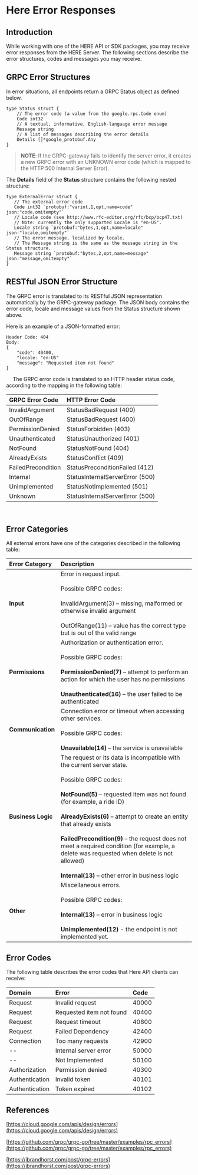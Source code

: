 # Here Error Responses #

## Introduction ##

While working with one of the HERE API or SDK packages, you may receive error responses from the HERE Server. The following sections describe the error structures, codes and messages you may receive.

<a name="GRPCErrorStructure"></a>
## GRPC Error Structures ##

In error situations, all endpoints return a GRPC Status object as defined below.

    type Status struct {
        // The error code (a value from the google.rpc.Code enum)
        Code int32
        // A textual, informative, English-language error message
        Message string
        // A list of messages describing the error details
        Details []*google_protobuf.Any
    }

>**NOTE**: If the GRPC-gateway fails to identify the server error, it creates a new GRPC error with an UNKNOWN error code (which is mapped to the HTTP 500 Internal Server Error).

The **Details** field of the **Status** structure contains the following nested structure:

    type ExternalError struct {
       // The external error code
       Code int32 `protobuf:"varint,1,opt,name=code" json:"code,omitempty"`
       // Locale code (see http://www.rfc-editor.org/rfc/bcp/bcp47.txt)
       // Note: currently the only supported Locale is "en-US". 
       Locale string `protobuf:"bytes,1,opt,name=locale" json:"locale,omitempty"`
       // The error message, localized by locale.
       // The Message string is the same as the message string in the Status structure.
       Message string `protobuf:"bytes,2,opt,name=message" json:"message,omitempty"`
    }

## RESTful JSON Error Structure ##

The GRPC error is translated to its RESTful JSON representation automatically by the GRPC-gateway package. The JSON body contains the error code, locale and message values from the Status structure shown above.

Here is an example of a JSON-formatted error:

    Header Code: 404
    Body:
    {
        "code": 40400,
        "locale: "en-US"
        "message": "Requested item not found"
    }
 
The GRPC error code is translated to an HTTP header status code, according to the mapping in the following table:

GRPC Error Code	| HTTP Error Code
:---------------|:----------------
InvalidArgument	|StatusBadRequest (400)
OutOfRange	|StatusBadRequest (400)
PermissionDenied	|StatusForbidden (403)
Unauthenticated	|StatusUnauthorized (401)
NotFound	|StatusNotFound (404)
AlreadyExists	|StatusConflict (409)
FailedPrecondition	|StatusPreconditionFailed (412)
Internal	|StatusInternalServerError (500)
Unimplemented	|StatusNotImplemented (501)
Unknown	|StatusInternalServerError (500)
 
## Error Categories ##

All external errors have one of the categories described in the following table:

Error Category	| Description
:---------------|:------------
**Input**	|	Error in request input.<br/><br/>Possible GRPC codes:<br/><br/>InvalidArgument(3) – missing, malformed or otherwise invalid argument<br/><br/>OutOfRange(11) – value has the correct type but is out of the valid range
**Permissions**|Authorization or authentication error.<br/><br/>Possible GRPC codes:<br/><br/>**PermissionDenied(7)** – attempt to perform an action for which the user has no permissions<br/><br/>**Unauthenticated(16)** – the user failed to be authenticated
**Communication** | Connection error or timeout when accessing other services.<br/><br/>Possible GRPC codes:<br/><br/>**Unavailable(14)** – the service is unavailable
**Business Logic** | The request or its data is incompatible with the current server state.<br/><br/>Possible GRPC codes:<br/><br/>**NotFound(5)** – requested item was not found (for example, a ride ID)<br/><br/>**AlreadyExists(6)** – attempt to create an entity that already exists<br/><br/>**FailedPrecondition(9)** – the request does not meet a required condition (for example, a delete was requested when delete is not allowed)<br/><br/>**Internal(13)** – other error in business logic
**Other** 	|	Miscellaneous errors.<br/><br/>Possible GRPC codes:<br/><br/>**Internal(13)** – error in business logic<br/><br/>**Unimplemented(12)** - the endpoint is not implemented yet.

## Error Codes ##

The following table describes the error codes that Here API clients can receive:

Domain|	Error|	Code
:-----|:-----|:------
Request	| Invalid request |	40000
Request	|Requested item not found|	40400
Request	|Request timeout|	40800
Request	|Failed Dependency	|42400
Connection	|Too many requests|	42900
--	|Internal server error|	50000
--	|Not Implemented|	50100
Authorization	|Permission denied	|40300
Authentication	|Invalid token|	40101
Authentication	|Token expired	|40102

## References ##

[https://cloud.google.com/apis/design/errors](https://cloud.google.com/apis/design/errors)

[https://github.com/grpc/grpc-go/tree/master/examples/rpc_errors](https://github.com/grpc/grpc-go/tree/master/examples/rpc_errors)

[https://jbrandhorst.com/post/grpc-errors](https://jbrandhorst.com/post/grpc-errors)

